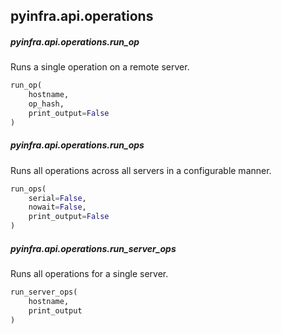## pyinfra.api.operations


##### pyinfra.api.operations.run_op

Runs a single operation on a remote server.

```py
run_op(
    hostname,
    op_hash,
    print_output=False
)
```


##### pyinfra.api.operations.run_ops

Runs all operations across all servers in a configurable manner.

```py
run_ops(
    serial=False,
    nowait=False,
    print_output=False
)
```


##### pyinfra.api.operations.run_server_ops

Runs all operations for a single server.

```py
run_server_ops(
    hostname,
    print_output
)
```
